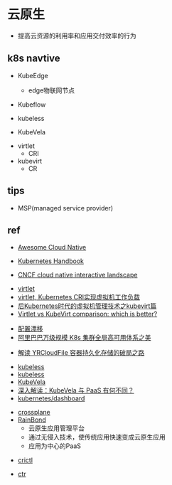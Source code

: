 # 云原生

+ 提高云资源的利用率和应用交付效率的行为



## k8s navtive

+ KubeEdge
    + edge物联网节点

+ Kubeflow
+ kubeless
+ KubeVela

<!-- 容器方式运行VM -->
+ virtlet
    + CRI
+ kubevirt
    + CR


## tips

+ MSP(managed service provider)

## ref

+ [Awesome Cloud Native](https://jimmysong.io/awesome-cloud-native/)
+ [Kubernetes Handbook](https://jimmysong.io/kubernetes-handbook/cloud-native/quick-start.html)

+ [CNCF cloud native interactive landscape](https://landscape.cncf.io/?landscape=serverless)


<!-- VM -->
+ [virtlet](https://docs.virtlet.cloud/user-guide/real-cluster/#installing-virtlet-on-a-real-cluster)
+ [virtlet, Kubernetes CRI实现虚拟机工作负载](https://www.kaifa99.com/GitHub/article_149466)
+ [后Kubernetes时代的虚拟机管理技术之kubevirt篇](https://www.kubernetes.org.cn/9596.html)
+ [Virtlet vs KubeVirt comparison: which is better?](https://www.mirantis.com/blog/kubevirt-vs-virtlet-comparison-better/)

<!-- problems -->
+ [配置漂移](https://zhuanlan.zhihu.com/p/398842224)
+ [阿里巴巴万级规模 K8s 集群全局高可用体系之美](https://www.kubernetes.org.cn/9284.html)


<!-- storage -->
+ [解读 YRCloudFile 容器持久化存储的破局之路](https://www.infoq.cn/article/imd9rtnx3cec_qyr95rq)



<!-- tools -->
+ [kubeless](https://github.com/kubeless/kubeless)
+ [kubeless](https://kubeless.io/docs/quick-start/)
+ [KubeVela](https://kubevela.io/zh/docs/)
+ [深入解读：KubeVela 与 PaaS 有何不同？](https://zhuanlan.zhihu.com/p/329878177)
+ [kubernetes/dashboard](https://github.com/kubernetes/dashboard)
<!-- new tools -->
+ [crossplane](https://crossplane.io/docs/v1.8/)
+ [RainBond](https://www.rainbond.com/docs/quick-start/architecture/)
    + 云原生应用管理平台
    + 通过无侵入技术，使传统应用快速变成云原生应用
    + 应用为中心的PaaS


<!-- CLI for CRI -->
+ [crictl](https://github.com/kubernetes-sigs/cri-tools/blob/master/docs/crictl.md)
<!-- CLI for containerd -->
+ [ctr](https://github.com/projectatomic/containerd/blob/master/docs/cli.md)
